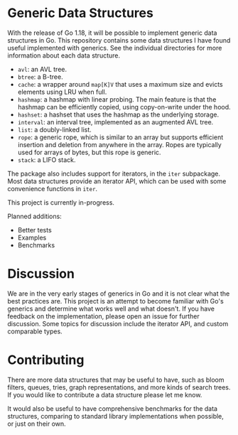 # Generic Data Structures

With the release of Go 1.18, it will be possible to implement generic data
structures in Go. This repository contains some data structures I have found
useful implemented with generics. See the individual directories for more
information about each data structure.

* `avl`: an AVL tree.
* `btree`: a B-tree.
* `cache`: a wrapper around `map[K]V` that uses a maximum size and evicts
  elements using LRU when full.
* `hashmap`: a hashmap with linear probing. The main feature is that
  the hashmap can be efficiently copied, using copy-on-write under the hood.
* `hashset`: a hashset that uses the hashmap as the underlying storage.
* `interval`: an interval tree, implemented as an augmented AVL tree.
* `list`: a doubly-linked list.
* `rope`: a generic rope, which is similar to an array but supports efficient
  insertion and deletion from anywhere in the array. Ropes are typically used
  for arrays of bytes, but this rope is generic.
* `stack`: a LIFO stack.

The package also includes support for iterators, in the `iter` subpackage.
Most data structures provide an iterator API, which can be used with some
convenience functions in `iter`.

This project is currently in-progress.

Planned additions:

* Better tests
* Examples
* Benchmarks

# Discussion

We are in the very early stages of generics in Go and it is not clear what the
best practices are. This project is an attempt to become familiar with Go's
generics and determine what works well and what doesn't. If you have feedback
on the implementation, please open an issue for further discussion. Some topics
for discussion include the iterator API, and custom comparable types.

# Contributing

There are more data structures that may be useful to have, such as bloom
filters, queues, tries, graph representations, and more kinds of search trees.
If you would like to contribute a data structure please let me know.

It would also be useful to have comprehensive benchmarks for the data
structures, comparing to standard library implementations when possible, or
just on their own.
